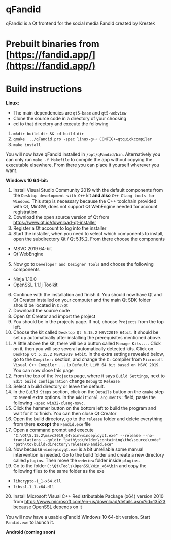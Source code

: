 
# qFandid
qFandid is a Qt frontend for the social media Fandid created by Krestek

# Prebuilt binaries from [https://fandid.app/](https://fandid.app/)

# Build instructions

**Linux:**
- The main dependencies are `qt5-base` and `qt5-webview`
- Clone the source code in a directory of your choosing
- cd to that directory and execute the following
1. `mkdir build-dir && cd build-dir`
2. `qmake  ../qFandid.pro -spec linux-g++ CONFIG+=qtquickcompiler`
3. `make install`

You will now have qFandid installed in `/opt/qFandid/bin`. Alternatively you can only run `make -f Makefile` to compile the app without copying the executable elsewhere. From there you can place it yourself wherever you want.

**Windows 10 64-bit:**

1. Install Visual Studio Community 2019 with the default components from the `Desktop development with C++` kit **and also** `C++ Clang tools for Windows`. This step is necessary because the C++ toolchain provided with Qt, MinGW, does not support Qt WebEngine needed for account registration.
2. Download the open source version of Qt from https://www.qt.io/download-qt-installer
3. Register a Qt account to log into the installer
4. Start the installer, when you need to select which components to install, open the subdirectory Qt / Qt 5.15.2. From there choose the components
- MSVC 2019 64-bit
- Qt WebEngine
5. Now go to `Developer and Designer Tools` and choose the following components
- Ninja 1.10.0
- OpenSSL 1.1.1j Toolkit
6. Continue with the installation and finish it. You should now have Qt and Qt Creator installed on your computer and the main Qt SDK folder should be located in `C:\Qt`
7. Download the source code
8. Open Qt Creator and import the project
9. You should be in the projects page. If not, choose `Projects` from the top left.
10. Choose the kit called  `Desktop Qt 5.15.2 MSVC2019 64bit`. It should be set up automatically after installing the prerequisites mentioned above.
11. A little above the kit, there will be a button called `Manage Kits...`. Click on it, then you will see several automatically detected kits. Click on `Desktop Qt 5.15.2 MSVC2019 64bit`. In the extra settings revealed below, go to the `Compiler:` section, and change the `C:` compiler from `Microsoft Visual C++ Compiler ...` to `Default LLVM 64 bit based on MSVC 2019`. You can now close this page
12. From the top of the `Projects` page, where it says `Build Settings`, next to `Edit build configuration` change `Debug` to `Release`
13. Select a build directory or leave the default.
14. In the `Build Steps` section, click on the `Details` button on the `qmake` step to reveal extra options. In the `Additional arguments:` field, paste the following `-spec win32-clang-msvc`.
15. Click the hammer button on the bottom left to build the program and wait for it to finish. You can then close Qt Creator
16. Open the build directory, go to the `release` folder and delete everything from there **except** the `Fandid.exe` file
17. Open a command prompt and execute `"C:\Qt\5.15.2\msvc2019_64\bin\windeployqt.exe" --release --no-translations --qmldir "path\to\folder\containing\the\source\code" "path\to\build\directory\release\Fandid.exe"`
18. Now because `windeployqt.exe` is a bit unreliable some manual intervention is needed. Go to the build folder and create a new directory called `plugins`. Then move the `webview` folder inside `plugins`.
19. Go to the folder `C:\Qt\Tools\OpenSSL\Win_x64\bin` and copy the following files to the same folder as the exe
- `libcrypto-1_1-x64.dll`
- `libssl-1_1-x64.dll`
20. Install Microsoft Visual C++ Redistributable Package (x64) version 2010 from https://www.microsoft.com/en-us/download/details.aspx?id=13523 because OpenSSL depends on it

You will now have a usable qFandid Windows 10 64-bit version. Start `Fandid.exe` to launch it.

**Android (coming soon)**

